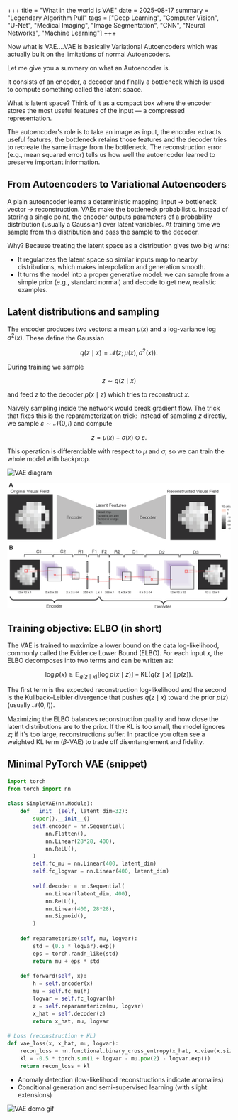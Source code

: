 +++
title = "What in the world is VAE"
date = 2025-08-17
summary = "Legendary Algorithm Pull"
tags = ["Deep Learning", "Computer Vision", "U-Net", "Medical Imaging", "Image Segmentation", "CNN", "Neural Networks", "Machine Learning"]
+++

Now what is VAE....VAE is basically Variational Autoencoders which was actually built on the limitations of normal Autoencoders.

Let me give you a summary on what an Autoencoder is.

It consists of an encoder, a decoder and finally a bottleneck which is used to compute something called the latent space.

What is latent space? Think of it as a compact box where the encoder stores the most useful features of the input — a compressed representation.

The autoencoder's role is to take an image as input, the encoder extracts useful features, the bottleneck retains those features and the decoder tries to recreate the same image from the bottleneck. The reconstruction error (e.g., mean squared error) tells us how well the autoencoder learned to preserve important information.

## From Autoencoders to Variational Autoencoders

A plain autoencoder learns a deterministic mapping: input → bottleneck vector → reconstruction. VAEs make the bottleneck probabilistic. Instead of storing a single point, the encoder outputs parameters of a probability distribution (usually a Gaussian) over latent variables. At training time we sample from this distribution and pass the sample to the decoder.

Why? Because treating the latent space as a distribution gives two big wins:

- It regularizes the latent space so similar inputs map to nearby distributions, which makes interpolation and generation smooth.
- It turns the model into a proper generative model: we can sample from a simple prior (e.g., standard normal) and decode to get new, realistic examples.

## Latent distributions and sampling

The encoder produces two vectors: a mean $\mu(x)$ and a log-variance $\log \sigma^2(x)$. These define the Gaussian

$$
q(z\mid x) = \mathcal{N}\big(z;\,\mu(x),\,\sigma^2(x)\big).
$$

During training we sample

$$
z \sim q(z\mid x)
$$

and feed $z$ to the decoder $p(x\mid z)$ which tries to reconstruct $x$.

Naively sampling inside the network would break gradient flow. The trick that fixes this is the reparameterization trick: instead of sampling $z$ directly, we sample $\varepsilon \sim \mathcal{N}(0, I)$ and compute

$$
z = \mu(x) + \sigma(x) \odot \varepsilon.
$$

This operation is differentiable with respect to $\mu$ and $\sigma$, so we can train the whole model with backprop.

![VAE diagram](https://raw.githubusercontent.com/blueee04/blog/main/content/images/2025-08-17-What%20is%20a%20VAE/vae_diagram.svg)

![VAE architecture](https://raw.githubusercontent.com/blueee04/blog/main/content/images/2025-08-17-What%20is%20a%20VAE/VAE_arch.png)

## Training objective: ELBO (in short)

The VAE is trained to maximize a lower bound on the data log-likelihood, commonly called the Evidence Lower Bound (ELBO). For each input $x$, the ELBO decomposes into two terms and can be written as:

$$
\log p(x) \ge \mathbb{E}_{q(z\mid x)}\big[\log p(x\mid z)\big] - \mathrm{KL}\big(q(z\mid x)\,\|\,p(z)\big).
$$

The first term is the expected reconstruction log-likelihood and the second is the Kullback–Leibler divergence that pushes $q(z\mid x)$ toward the prior $p(z)$ (usually $\mathcal{N}(0,I)$).

Maximizing the ELBO balances reconstruction quality and how close the latent distributions are to the prior. If the KL is too small, the model ignores $z$; if it's too large, reconstructions suffer. In practice you often see a weighted KL term ($\beta$-VAE) to trade off disentanglement and fidelity.

## Minimal PyTorch VAE (snippet)

```python
import torch
from torch import nn

class SimpleVAE(nn.Module):
    def __init__(self, latent_dim=32):
        super().__init__()
        self.encoder = nn.Sequential(
            nn.Flatten(),
            nn.Linear(28*28, 400),
            nn.ReLU(),
        )
        self.fc_mu = nn.Linear(400, latent_dim)
        self.fc_logvar = nn.Linear(400, latent_dim)

        self.decoder = nn.Sequential(
            nn.Linear(latent_dim, 400),
            nn.ReLU(),
            nn.Linear(400, 28*28),
            nn.Sigmoid(),
        )

    def reparameterize(self, mu, logvar):
        std = (0.5 * logvar).exp()
        eps = torch.randn_like(std)
        return mu + eps * std

    def forward(self, x):
        h = self.encoder(x)
        mu = self.fc_mu(h)
        logvar = self.fc_logvar(h)
        z = self.reparameterize(mu, logvar)
        x_hat = self.decoder(z)
        return x_hat, mu, logvar

# Loss (reconstruction + KL)
def vae_loss(x, x_hat, mu, logvar):
    recon_loss = nn.functional.binary_cross_entropy(x_hat, x.view(x.size(0), -1), reduction='sum')
    kl = -0.5 * torch.sum(1 + logvar - mu.pow(2) - logvar.exp())
    return recon_loss + kl
```

- Anomaly detection (low-likelihood reconstructions indicate anomalies)
- Conditional generation and semi-supervised learning (with slight extensions)

![VAE demo gif](https://raw.githubusercontent.com/blueee04/blog/main/content/images/2025-08-17-What%20is%20a%20VAE/last%20gif.gif)
